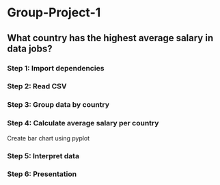 # Group-Project-1

## What country has the highest average salary in data jobs?

### Step 1: Import dependencies

### Step 2: Read CSV

### Step 3: Group data by country

### Step 4: Calculate average salary per country

Create bar chart using pyplot

### Step 5: Interpret data

### Step 6: Presentation
